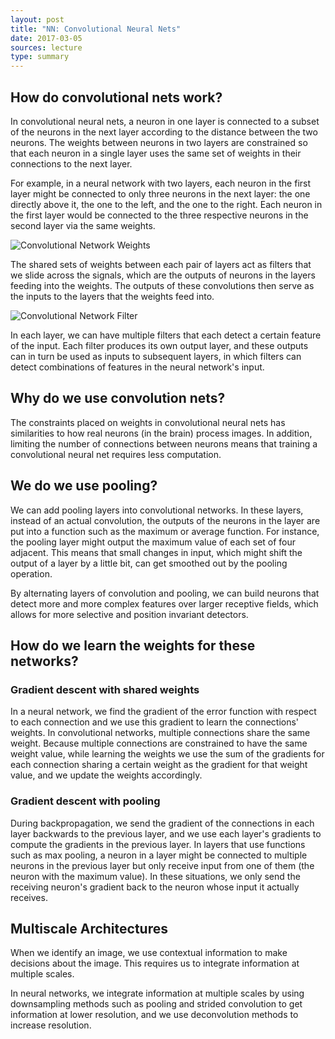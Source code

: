 ```yaml
---
layout: post
title: "NN: Convolutional Neural Nets"
date: 2017-03-05
sources: lecture
type: summary
---
```


## How do convolutional nets work?

In convolutional neural nets, a neuron in one layer is connected to a subset of the neurons in the next layer according to the distance between the two neurons. The weights between neurons in two layers are constrained so that each neuron in a single layer uses the same set of weights in their connections to the next layer.

For example, in a neural network with two layers, each neuron in the first layer might be connected to only three neurons in the next layer: the one directly above it, the one to the left, and the one to the right. Each neuron in the first layer would be connected to the three respective neurons in the second layer via the same weights.

![Convolutional Network Weights](https://swarbrickjones.files.wordpress.com/2015/04/convolution.png "Weights Example")

The shared sets of weights between each pair of layers act as filters that we slide across the signals, which are the outputs of neurons in the layers feeding into the weights. The outputs of these convolutions then serve as the inputs to the layers that the weights feed into.

![Convolutional Network Filter](http://colah.github.io/posts/2014-07-Understanding-Convolutions/img/RiverTrain-ImageConvDiagram.png "Filter Example")

In each layer, we can have multiple filters that each detect a certain feature of the input. Each filter produces its own output layer, and these outputs can in turn be used as inputs to subsequent layers, in which filters can detect combinations of features in the neural network's input.

## Why do we use convolution nets?

The constraints placed on weights in convolutional neural nets has similarities to how real neurons (in the brain) process images. In addition, limiting the number of connections between neurons means that training a convolutional neural net requires less computation.

## We do we use pooling?

We can add pooling layers into convolutional networks. In these layers, instead of an actual convolution, the outputs of the neurons in the layer are put into a function such as the maximum or average function. For instance, the pooling layer might output the maximum value of each set of four adjacent. This means that small changes in input, which might shift the output of a layer by a little bit, can get smoothed out by the pooling operation.

By alternating layers of convolution and pooling, we can build neurons that detect more and more complex features over larger receptive fields, which allows for more selective and position invariant detectors.

## How do we learn the weights for these networks?

### Gradient descent with shared weights

In a neural network, we find the gradient of the error function with respect to each connection and we use this gradient to learn the connections' weights. In convolutional networks, multiple connections share the same weight. Because multiple connections are constrained to have the same weight value, while learning the weights we use the sum of the gradients for each connection sharing a certain weight as the gradient for that weight value, and we update the weights accordingly.

### Gradient descent with pooling

During backpropagation, we send the gradient of the connections in each layer backwards to the previous layer, and we use each layer's gradients to compute the gradients in the previous layer. In layers that use functions such as max pooling, a neuron in a layer might be connected to multiple neurons in the previous layer but only receive input from one of them (the neuron with the maximum value). In these situations, we only send the receiving neuron's gradient back to the neuron whose input it actually receives.

## Multiscale Architectures

When we identify an image, we use contextual information to make decisions about the image. This requires us to integrate information at multiple scales.

In neural networks, we integrate information at multiple scales by using downsampling methods such as pooling and strided convolution to get information at lower resolution, and we use deconvolution methods to increase resolution.
